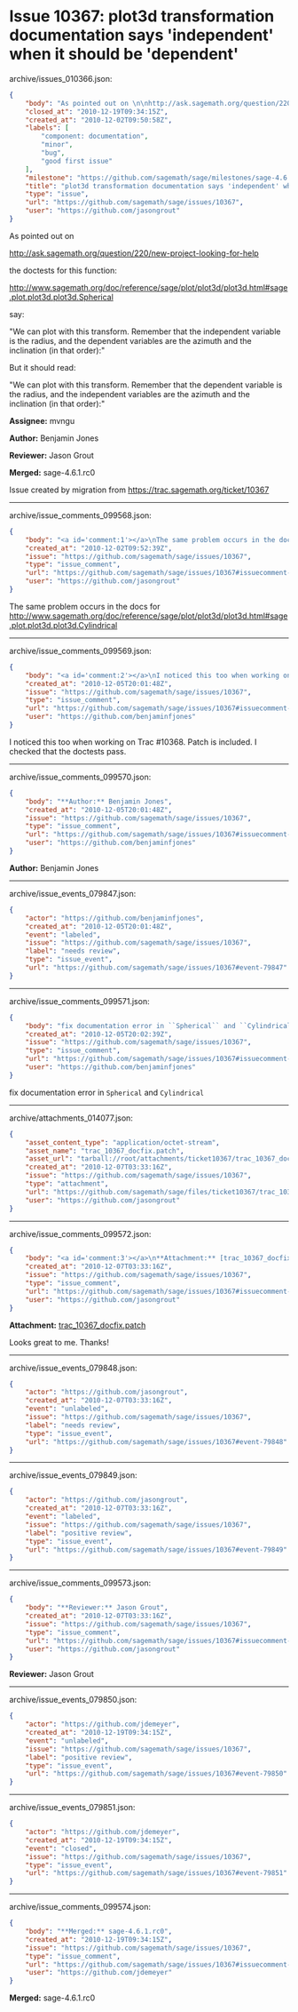 # Issue 10367: plot3d transformation documentation says 'independent' when it should be 'dependent'

archive/issues_010366.json:
```json
{
    "body": "As pointed out on \n\nhttp://ask.sagemath.org/question/220/new-project-looking-for-help\n\nthe doctests for this function:\n\nhttp://www.sagemath.org/doc/reference/sage/plot/plot3d/plot3d.html#sage.plot.plot3d.plot3d.Spherical\n\nsay:\n\n\"We can plot with this transform. Remember that the independent variable is the radius, and the dependent variables are the azimuth and the inclination (in that order):\"\n\nBut it should read:\n\n\"We can plot with this transform. Remember that the dependent variable is the radius, and the independent variables are the azimuth and the inclination (in that order):\"\n\n\n**Assignee:** mvngu\n\n**Author:** Benjamin Jones\n\n**Reviewer:** Jason Grout\n\n**Merged:** sage-4.6.1.rc0\n\nIssue created by migration from https://trac.sagemath.org/ticket/10367\n\n",
    "closed_at": "2010-12-19T09:34:15Z",
    "created_at": "2010-12-02T09:50:58Z",
    "labels": [
        "component: documentation",
        "minor",
        "bug",
        "good first issue"
    ],
    "milestone": "https://github.com/sagemath/sage/milestones/sage-4.6.1",
    "title": "plot3d transformation documentation says 'independent' when it should be 'dependent'",
    "type": "issue",
    "url": "https://github.com/sagemath/sage/issues/10367",
    "user": "https://github.com/jasongrout"
}
```
As pointed out on 

http://ask.sagemath.org/question/220/new-project-looking-for-help

the doctests for this function:

http://www.sagemath.org/doc/reference/sage/plot/plot3d/plot3d.html#sage.plot.plot3d.plot3d.Spherical

say:

"We can plot with this transform. Remember that the independent variable is the radius, and the dependent variables are the azimuth and the inclination (in that order):"

But it should read:

"We can plot with this transform. Remember that the dependent variable is the radius, and the independent variables are the azimuth and the inclination (in that order):"


**Assignee:** mvngu

**Author:** Benjamin Jones

**Reviewer:** Jason Grout

**Merged:** sage-4.6.1.rc0

Issue created by migration from https://trac.sagemath.org/ticket/10367





---

archive/issue_comments_099568.json:
```json
{
    "body": "<a id='comment:1'></a>\nThe same problem occurs in the docs for http://www.sagemath.org/doc/reference/sage/plot/plot3d/plot3d.html#sage.plot.plot3d.plot3d.Cylindrical",
    "created_at": "2010-12-02T09:52:39Z",
    "issue": "https://github.com/sagemath/sage/issues/10367",
    "type": "issue_comment",
    "url": "https://github.com/sagemath/sage/issues/10367#issuecomment-99568",
    "user": "https://github.com/jasongrout"
}
```

<a id='comment:1'></a>
The same problem occurs in the docs for http://www.sagemath.org/doc/reference/sage/plot/plot3d/plot3d.html#sage.plot.plot3d.plot3d.Cylindrical



---

archive/issue_comments_099569.json:
```json
{
    "body": "<a id='comment:2'></a>\nI noticed this too when working on Trac #10368. Patch is included. I checked that the doctests pass.",
    "created_at": "2010-12-05T20:01:48Z",
    "issue": "https://github.com/sagemath/sage/issues/10367",
    "type": "issue_comment",
    "url": "https://github.com/sagemath/sage/issues/10367#issuecomment-99569",
    "user": "https://github.com/benjaminfjones"
}
```

<a id='comment:2'></a>
I noticed this too when working on Trac #10368. Patch is included. I checked that the doctests pass.



---

archive/issue_comments_099570.json:
```json
{
    "body": "**Author:** Benjamin Jones",
    "created_at": "2010-12-05T20:01:48Z",
    "issue": "https://github.com/sagemath/sage/issues/10367",
    "type": "issue_comment",
    "url": "https://github.com/sagemath/sage/issues/10367#issuecomment-99570",
    "user": "https://github.com/benjaminfjones"
}
```

**Author:** Benjamin Jones



---

archive/issue_events_079847.json:
```json
{
    "actor": "https://github.com/benjaminfjones",
    "created_at": "2010-12-05T20:01:48Z",
    "event": "labeled",
    "issue": "https://github.com/sagemath/sage/issues/10367",
    "label": "needs review",
    "type": "issue_event",
    "url": "https://github.com/sagemath/sage/issues/10367#event-79847"
}
```



---

archive/issue_comments_099571.json:
```json
{
    "body": "fix documentation error in ``Spherical`` and ``Cylindrical``",
    "created_at": "2010-12-05T20:02:39Z",
    "issue": "https://github.com/sagemath/sage/issues/10367",
    "type": "issue_comment",
    "url": "https://github.com/sagemath/sage/issues/10367#issuecomment-99571",
    "user": "https://github.com/benjaminfjones"
}
```

fix documentation error in ``Spherical`` and ``Cylindrical``



---

archive/attachments_014077.json:
```json
{
    "asset_content_type": "application/octet-stream",
    "asset_name": "trac_10367_docfix.patch",
    "asset_url": "tarball://root/attachments/ticket10367/trac_10367_docfix.patch",
    "created_at": "2010-12-07T03:33:16Z",
    "issue": "https://github.com/sagemath/sage/issues/10367",
    "type": "attachment",
    "url": "https://github.com/sagemath/sage/files/ticket10367/trac_10367_docfix.patch",
    "user": "https://github.com/jasongrout"
}
```



---

archive/issue_comments_099572.json:
```json
{
    "body": "<a id='comment:3'></a>\n**Attachment:** [trac_10367_docfix.patch](https://github.com/sagemath/sage/files/ticket10367/trac_10367_docfix.patch)\n\nLooks great to me.  Thanks!",
    "created_at": "2010-12-07T03:33:16Z",
    "issue": "https://github.com/sagemath/sage/issues/10367",
    "type": "issue_comment",
    "url": "https://github.com/sagemath/sage/issues/10367#issuecomment-99572",
    "user": "https://github.com/jasongrout"
}
```

<a id='comment:3'></a>
**Attachment:** [trac_10367_docfix.patch](https://github.com/sagemath/sage/files/ticket10367/trac_10367_docfix.patch)

Looks great to me.  Thanks!



---

archive/issue_events_079848.json:
```json
{
    "actor": "https://github.com/jasongrout",
    "created_at": "2010-12-07T03:33:16Z",
    "event": "unlabeled",
    "issue": "https://github.com/sagemath/sage/issues/10367",
    "label": "needs review",
    "type": "issue_event",
    "url": "https://github.com/sagemath/sage/issues/10367#event-79848"
}
```



---

archive/issue_events_079849.json:
```json
{
    "actor": "https://github.com/jasongrout",
    "created_at": "2010-12-07T03:33:16Z",
    "event": "labeled",
    "issue": "https://github.com/sagemath/sage/issues/10367",
    "label": "positive review",
    "type": "issue_event",
    "url": "https://github.com/sagemath/sage/issues/10367#event-79849"
}
```



---

archive/issue_comments_099573.json:
```json
{
    "body": "**Reviewer:** Jason Grout",
    "created_at": "2010-12-07T03:33:16Z",
    "issue": "https://github.com/sagemath/sage/issues/10367",
    "type": "issue_comment",
    "url": "https://github.com/sagemath/sage/issues/10367#issuecomment-99573",
    "user": "https://github.com/jasongrout"
}
```

**Reviewer:** Jason Grout



---

archive/issue_events_079850.json:
```json
{
    "actor": "https://github.com/jdemeyer",
    "created_at": "2010-12-19T09:34:15Z",
    "event": "unlabeled",
    "issue": "https://github.com/sagemath/sage/issues/10367",
    "label": "positive review",
    "type": "issue_event",
    "url": "https://github.com/sagemath/sage/issues/10367#event-79850"
}
```



---

archive/issue_events_079851.json:
```json
{
    "actor": "https://github.com/jdemeyer",
    "created_at": "2010-12-19T09:34:15Z",
    "event": "closed",
    "issue": "https://github.com/sagemath/sage/issues/10367",
    "type": "issue_event",
    "url": "https://github.com/sagemath/sage/issues/10367#event-79851"
}
```



---

archive/issue_comments_099574.json:
```json
{
    "body": "**Merged:** sage-4.6.1.rc0",
    "created_at": "2010-12-19T09:34:15Z",
    "issue": "https://github.com/sagemath/sage/issues/10367",
    "type": "issue_comment",
    "url": "https://github.com/sagemath/sage/issues/10367#issuecomment-99574",
    "user": "https://github.com/jdemeyer"
}
```

**Merged:** sage-4.6.1.rc0
